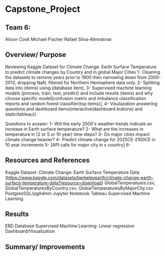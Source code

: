 # Capstone_Project

## Team 6:
Alison Cook
Michael Fischer
Rafael Silva-Almodovar

## Overview/ Purpose
Reviewing Kaggle Dataset for Climate Change: Earth Surface Temperature to predict climate changes by Country and in global Major Cities
1- Cleaning the datasets to remove years prior to 1900 then narrowing down from 2000-2013, dropping NaN, filtered for Northern Hemisphere data only.
2- Splitting data into (items) using (database item),
3- Supervised machine learning models (process, train, test, predict) and include results (items) and why choose specific model[confusion matrix and imbalance classification reports and random forest classifier(top items)], 
4- Visulazation answering questions and dashboard items(interactive(dashboard buttons) and static(tableau))

Questions to answer:
1- Will the early 2000's weather trends indicate an increase in Earth surface temperature?
2- What are the increases in temperature in (2 or 5 or 10 year) time steps?
3- Do major cities impact climate change heavier?
4- Predict climate change for 2025CE-2100CE in 10 year increments
5- [API calls for major city in x country]
6-



## Resources and References
Kaggle Dataset: Climate Change: Earth Surface Temperature Data (https://www.kaggle.com/datasets/berkeleyearth/climate-change-earth-surface-temperature-data?resource=download)
GlobalTemperatures.csv, GlobalTemperaturesByCountry.csv, GlobalTemperaturesByMajorCity.csv
PostgresSQL/pgAdmin
Jupyter Notebook
Tableau
Supervised Machine Learning


## Results
ERD
Database
Supervised Machine Learning: Linear regression
Dashboard/Visualization


## Summary/ Improvements